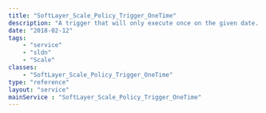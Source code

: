 ```yaml
---
title: "SoftLayer_Scale_Policy_Trigger_OneTime"
description: "A trigger that will only execute once on the given date. If the auto scale group is suspended this will not occur. "
date: "2018-02-12"
tags:
    - "service"
    - "sldn"
    - "Scale"
classes:
    - "SoftLayer_Scale_Policy_Trigger_OneTime"
type: "reference"
layout: "service"
mainService : "SoftLayer_Scale_Policy_Trigger_OneTime"
---
```

